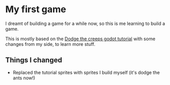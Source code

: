 # My first game

I dreamt of building a game for a while now, so this is me learning to build a game.

This is mostly based on the [Dodge the creeps godot tutorial](https://docs.godotengine.org/en/stable/getting_started/first_2d_game/index.html) with some changes from my side, to learn more stuff.

## Things I changed
- Replaced the tutorial sprites with sprites I build myself (it's dodge the ants now!)